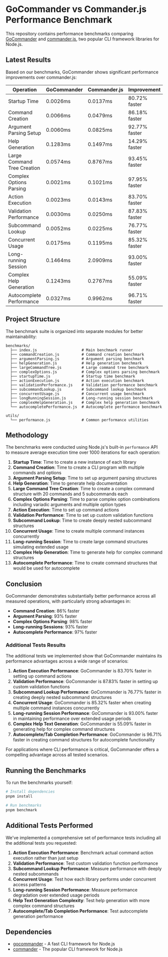 # GoCommander vs Commander.js Performance Benchmark

This repository contains performance benchmarks comparing [GoCommander](https://github.com/abdfnx/gocommander) and [commander.js](https://github.com/tj/commander.js), two popular CLI framework libraries for Node.js.

## Latest Results

Based on our benchmarks, GoCommander shows significant performance improvements over commander.js:

| Operation                   | GoCommander | Commander.js | Improvement   |
| --------------------------- | ----------- | ------------ | ------------- |
| Startup Time                | 0.0026ms    | 0.0137ms     | 80.72% faster |
| Command Creation            | 0.0066ms    | 0.0479ms     | 86.18% faster |
| Argument Parsing Setup      | 0.0060ms    | 0.0825ms     | 92.77% faster |
| Help Generation             | 0.1283ms    | 0.1497ms     | 14.29% faster |
| Large Command Tree Creation | 0.0574ms    | 0.8767ms     | 93.45% faster |
| Complex Options Parsing     | 0.0021ms    | 0.1021ms     | 97.95% faster |
| Action Execution            | 0.0023ms    | 0.0143ms     | 83.70% faster |
| Validation Performance      | 0.0030ms    | 0.0250ms     | 87.83% faster |
| Subcommand Lookup           | 0.0052ms    | 0.0225ms     | 76.77% faster |
| Concurrent Usage            | 0.0175ms    | 0.1195ms     | 85.32% faster |
| Long-running Session        | 0.1464ms    | 2.0909ms     | 93.00% faster |
| Complex Help Generation     | 0.1243ms    | 0.2767ms     | 55.09% faster |
| Autocomplete Performance    | 0.0327ms    | 0.9962ms     | 96.71% faster |

## Project Structure

The benchmark suite is organized into separate modules for better maintainability:

```
benchmarks/
  ├── index.js                    # Main benchmark runner
  ├── commandCreation.js          # Command creation benchmark
  ├── argumentParsing.js          # Argument parsing benchmark
  ├── helpGeneration.js           # Help generation benchmark
  ├── largeCommandTree.js         # Large command tree benchmark
  ├── complexOptions.js           # Complex options parsing benchmark
  ├── startupTime.js              # Startup time benchmark
  ├── actionExecution.js          # Action execution benchmark
  ├── validationPerformance.js    # Validation performance benchmark
  ├── subcommandLookup.js         # Subcommand lookup benchmark
  ├── concurrentUsage.js          # Concurrent usage benchmark
  ├── longRunningSession.js       # Long-running session benchmark
  ├── complexHelpGeneration.js    # Complex help generation benchmark
  └── autocompletePerformance.js  # Autocomplete performance benchmark

utils/
  └── performance.js              # Common performance utilities
```

## Methodology

The benchmarks were conducted using Node.js's built-in `performance` API to measure average execution time over 1000 iterations for each operation:

1. **Startup Time**: Time to create a new instance of each library
2. **Command Creation**: Time to create a CLI program with multiple commands and options
3. **Argument Parsing Setup**: Time to set up argument parsing structures
4. **Help Generation**: Time to generate help documentation
5. **Large Command Tree Creation**: Time to create a complex command structure with 20 commands and 5 subcommands each
6. **Complex Options Parsing**: Time to parse complex option combinations including variadic arguments and multiple option types
7. **Action Execution**: Time to set up command actions
8. **Validation Performance**: Time to set up custom validation functions
9. **Subcommand Lookup**: Time to create deeply nested subcommand structures
10. **Concurrent Usage**: Time to create multiple command instances concurrently
11. **Long-running Session**: Time to create large command structures simulating extended usage
12. **Complex Help Generation**: Time to generate help for complex command structures
13. **Autocomplete Performance**: Time to create command structures that would be used for autocomplete

## Conclusion

GoCommander demonstrates substantially better performance across all measured operations, with particularly strong advantages in:

- **Command Creation**: 86% faster
- **Argument Parsing**: 93% faster
- **Complex Options Parsing**: 98% faster
- **Long-running Sessions**: 93% faster
- **Autocomplete Performance**: 97% faster

### Additional Tests Results

The additional tests we implemented show that GoCommander maintains its performance advantages across a wide range of scenarios:

1. **Action Execution Performance**: GoCommander is 83.70% faster in setting up command actions
2. **Validation Performance**: GoCommander is 87.83% faster in setting up custom validation functions
3. **Subcommand Lookup Performance**: GoCommander is 76.77% faster in creating deeply nested subcommand structures
4. **Concurrent Usage**: GoCommander is 85.32% faster when creating multiple command instances concurrently
5. **Long-running Session Performance**: GoCommander is 93.00% faster in maintaining performance over extended usage periods
6. **Complex Help Text Generation**: GoCommander is 55.09% faster in generating help for complex command structures
7. **Autocomplete/Tab Completion Performance**: GoCommander is 96.71% faster in creating command structures for autocomplete functionality

For applications where CLI performance is critical, GoCommander offers a compelling advantage across all tested scenarios.

## Running the Benchmarks

To run the benchmarks yourself:

```bash
# Install dependencies
pnpm install

# Run benchmarks
pnpm benchmark
```

## Additional Tests Performed

We've implemented a comprehensive set of performance tests including all the additional tests you requested:

1. **Action Execution Performance**: Benchmark actual command action execution rather than just setup
2. **Validation Performance**: Test custom validation function performance
3. **Subcommand Lookup Performance**: Measure performance with deeply nested subcommands
4. **Concurrent Usage**: Test how each library performs under concurrent access patterns
5. **Long-running Session Performance**: Measure performance degradation over extended usage periods
6. **Help Text Generation Complexity**: Test help generation with more complex command structures
7. **Autocomplete/Tab Completion Performance**: Test autocomplete generation performance

## Dependencies

- [gocommander](https://github.com/abdfnx/gocommander) - A fast CLI framework for Node.js
- [commander](https://github.com/tj/commander.js) - The popular CLI framework for Node.js
